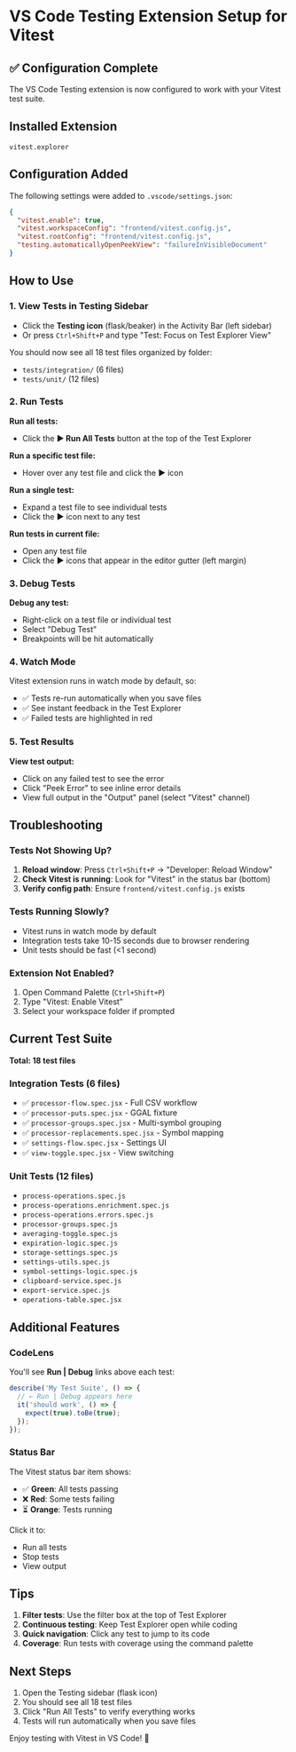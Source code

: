# VS Code Testing Extension Setup for Vitest

## ✅ Configuration Complete

The VS Code Testing extension is now configured to work with your Vitest test suite.

## Installed Extension

```vscode-extensions
vitest.explorer
```

## Configuration Added

The following settings were added to `.vscode/settings.json`:

```json
{
  "vitest.enable": true,
  "vitest.workspaceConfig": "frontend/vitest.config.js",
  "vitest.rootConfig": "frontend/vitest.config.js",
  "testing.automaticallyOpenPeekView": "failureInVisibleDocument"
}
```

## How to Use

### 1. View Tests in Testing Sidebar

- Click the **Testing icon** (flask/beaker) in the Activity Bar (left sidebar)
- Or press `Ctrl+Shift+P` and type "Test: Focus on Test Explorer View"

You should now see all 18 test files organized by folder:
- `tests/integration/` (6 files)
- `tests/unit/` (12 files)

### 2. Run Tests

**Run all tests:**
- Click the **▶️ Run All Tests** button at the top of the Test Explorer

**Run a specific test file:**
- Hover over any test file and click the **▶️** icon

**Run a single test:**
- Expand a test file to see individual tests
- Click the **▶️** icon next to any test

**Run tests in current file:**
- Open any test file
- Click the **▶️** icons that appear in the editor gutter (left margin)

### 3. Debug Tests

**Debug any test:**
- Right-click on a test file or individual test
- Select "Debug Test"
- Breakpoints will be hit automatically

### 4. Watch Mode

Vitest extension runs in watch mode by default, so:
- ✅ Tests re-run automatically when you save files
- ✅ See instant feedback in the Test Explorer
- ✅ Failed tests are highlighted in red

### 5. Test Results

**View test output:**
- Click on any failed test to see the error
- Click "Peek Error" to see inline error details
- View full output in the "Output" panel (select "Vitest" channel)

## Troubleshooting

### Tests Not Showing Up?

1. **Reload window**: Press `Ctrl+Shift+P` → "Developer: Reload Window"
2. **Check Vitest is running**: Look for "Vitest" in the status bar (bottom)
3. **Verify config path**: Ensure `frontend/vitest.config.js` exists

### Tests Running Slowly?

- Vitest runs in watch mode by default
- Integration tests take 10-15 seconds due to browser rendering
- Unit tests should be fast (<1 second)

### Extension Not Enabled?

1. Open Command Palette (`Ctrl+Shift+P`)
2. Type "Vitest: Enable Vitest"
3. Select your workspace folder if prompted

## Current Test Suite

**Total: 18 test files**

### Integration Tests (6 files)
- ✅ `processor-flow.spec.jsx` - Full CSV workflow
- ✅ `processor-puts.spec.jsx` - GGAL fixture
- ✅ `processor-groups.spec.jsx` - Multi-symbol grouping
- ✅ `processor-replacements.spec.jsx` - Symbol mapping
- ✅ `settings-flow.spec.jsx` - Settings UI
- ✅ `view-toggle.spec.jsx` - View switching

### Unit Tests (12 files)
- `process-operations.spec.js`
- `process-operations.enrichment.spec.js`
- `process-operations.errors.spec.js`
- `processor-groups.spec.js`
- `averaging-toggle.spec.js`
- `expiration-logic.spec.js`
- `storage-settings.spec.js`
- `settings-utils.spec.js`
- `symbol-settings-logic.spec.js`
- `clipboard-service.spec.js`
- `export-service.spec.js`
- `operations-table.spec.jsx`

## Additional Features

### CodeLens

You'll see **Run | Debug** links above each test:

```javascript
describe('My Test Suite', () => {
  // ← Run | Debug appears here
  it('should work', () => {
    expect(true).toBe(true);
  });
});
```

### Status Bar

The Vitest status bar item shows:
- ✅ **Green**: All tests passing
- ❌ **Red**: Some tests failing
- ⏳ **Orange**: Tests running

Click it to:
- Run all tests
- Stop tests
- View output

## Tips

1. **Filter tests**: Use the filter box at the top of Test Explorer
2. **Continuous testing**: Keep Test Explorer open while coding
3. **Quick navigation**: Click any test to jump to its code
4. **Coverage**: Run tests with coverage using the command palette

## Next Steps

1. Open the Testing sidebar (flask icon)
2. You should see all 18 test files
3. Click "Run All Tests" to verify everything works
4. Tests will run automatically when you save files

Enjoy testing with Vitest in VS Code! 🎉

